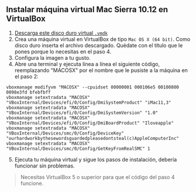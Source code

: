 ## Instalar máquina virtual Mac Sierra 10.12 en VirtualBox
1. [Descarga este disco duro virtual `.vmdk`](https://drive.google.com/drive/folders/0B2BGAPbTu7vhM1M1THdhX01Jejg)
2. Crea una máquina virtual en VirtualBox de tipo `Mac OS X (64 bit)`. Como disco duro inserta el archivo descargado. Quédate con el título que le pones porque lo necesitas en el paso 4.
3. Configura la imagen a tu gusto.
4. Abre una terminal y ejecuta línea a línea el siguiente código, reemplazando "MACOSX" por el nombre que le pusiste a la máquina en el paso 2:
```
vboxmanage modifyvm "MACOSX" --cpuidset 00000001 000106e5 00100800 0098e3fd bfebfbff
vboxmanage setextradata "MACOSX" "VBoxInternal/Devices/efi/0/Config/DmiSystemProduct" "iMac11,3"
vboxmanage setextradata "MACOSX" "VBoxInternal/Devices/efi/0/Config/DmiSystemVersion" "1.0"
vboxmanage setextradata "MACOSX" "VBoxInternal/Devices/efi/0/Config/DmiBoardProduct" "Iloveapple"
vboxmanage setextradata "MACOSX" "VBoxInternal/Devices/smc/0/Config/DeviceKey" "ourhardworkbythesewordsguardedpleasedontsteal(c)AppleComputerInc"
vboxmanage setextradata "MACOSX" "VBoxInternal/Devices/smc/0/Config/GetKeyFromRealSMC" 1
```

5. Ejecuta tu máquina virtual y sigue los pasos de instalación, debería funcionar sin problemas.

> Necesitas VirtualBox 5 o superior para que el código del paso 4 funcione.